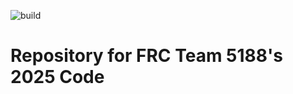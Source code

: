 ![build](https://github.com/FRC5188/ReefCode/actions/workflows/main.yml/badge.svg)
# Repository for FRC Team 5188's 2025 Code
